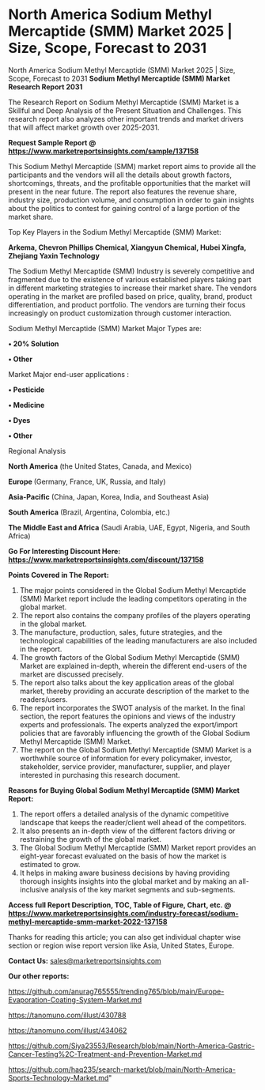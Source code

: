 # North America Sodium Methyl Mercaptide (SMM) Market 2025 | Size, Scope, Forecast to 2031
North America Sodium Methyl Mercaptide (SMM) Market 2025 | Size, Scope, Forecast to 2031
<strong>Sodium Methyl Mercaptide (SMM) Market Research Report 2031</strong>

The Research Report on Sodium Methyl Mercaptide (SMM) Market is a Skillful and Deep Analysis of the Present Situation and Challenges. This research report also analyzes other important trends and market drivers that will affect market growth over 2025-2031.

<strong>Request Sample Report @ <a href=https://www.marketreportsinsights.com/sample/137158>https://www.marketreportsinsights.com/sample/137158</a></strong>

This Sodium Methyl Mercaptide (SMM) market report aims to provide all the participants and the vendors will all the details about growth factors, shortcomings, threats, and the profitable opportunities that the market will present in the near future. The report also features the revenue share, industry size, production volume, and consumption in order to gain insights about the politics to contest for gaining control of a large portion of the market share.

Top Key Players in the Sodium Methyl Mercaptide (SMM) Market:

<strong>Arkema, Chevron Phillips Chemical, Xiangyun Chemical, Hubei Xingfa, Zhejiang Yaxin Technology</strong>

The Sodium Methyl Mercaptide (SMM) Industry is severely competitive and fragmented due to the existence of various established players taking part in different marketing strategies to increase their market share. The vendors operating in the market are profiled based on price, quality, brand, product differentiation, and product portfolio. The vendors are turning their focus increasingly on product customization through customer interaction.

Sodium Methyl Mercaptide (SMM) Market Major Types are:

<strong>• 20% Solution

• Other</strong>

Market Major end-user applications :

<strong>• Pesticide

• Medicine

• Dyes

• Other</strong>

Regional Analysis

</u><strong><b>North America</b></strong> (the United States, Canada, and Mexico)

<strong><b>Europe </b></strong>(Germany, France, UK, Russia, and Italy)

<strong><b>Asia-Pacific</b></strong> (China, Japan, Korea, India, and Southeast Asia)

<strong><b>South America</b></strong> (Brazil, Argentina, Colombia, etc.)

<strong><b>The Middle East and Africa</b></strong> (Saudi Arabia, UAE, Egypt, Nigeria, and South Africa)

<strong>Go For Interesting Discount Here: <a href=https://www.marketreportsinsights.com/discount/137158>https://www.marketreportsinsights.com/discount/137158</a></strong>

<strong>Points Covered in The Report:</strong>
<ol>
  <li>The major points considered in the Global Sodium Methyl Mercaptide (SMM) Market report include the leading competitors operating in the global market.</li>
  <li>The report also contains the company profiles of the players operating in the global market.</li>
  <li>The manufacture, production, sales, future strategies, and the technological capabilities of the leading manufacturers are also included in the report.</li>
  <li>The growth factors of the Global Sodium Methyl Mercaptide (SMM) Market are explained in-depth, wherein the different end-users of the market are discussed precisely.</li>
  <li>The report also talks about the key application areas of the global market, thereby providing an accurate description of the market to the readers/users.</li>
  <li>The report incorporates the SWOT analysis of the market. In the final section, the report features the opinions and views of the industry experts and professionals. The experts analyzed the export/import policies that are favorably influencing the growth of the Global Sodium Methyl Mercaptide (SMM) Market.</li>
  <li>The report on the Global Sodium Methyl Mercaptide (SMM) Market is a worthwhile source of information for every policymaker, investor, stakeholder, service provider, manufacturer, supplier, and player interested in purchasing this research document.</li>
</ol>
<strong>Reasons for Buying Global Sodium Methyl Mercaptide (SMM) Market Report:</strong>

<ol>
  <li>The report offers a detailed analysis of the dynamic competitive landscape that keeps the reader/client well ahead of the competitors.</li>
  <li>It also presents an in-depth view of the different factors driving or restraining the growth of the global market.</li>
  <li>The Global Sodium Methyl Mercaptide (SMM) Market report provides an eight-year forecast evaluated on the basis of how the market is estimated to grow.</li>
  <li>It helps in making aware business decisions by having providing thorough insights insights into the global market and by making an all-inclusive analysis of the key market segments and sub-segments.</li>
</ol>
<strong>Access full Report Description, TOC, Table of Figure, Chart, etc. @ <a href=https://www.marketreportsinsights.com/industry-forecast/sodium-methyl-mercaptide-smm-market-2022-137158>https://www.marketreportsinsights.com/industry-forecast/sodium-methyl-mercaptide-smm-market-2022-137158</a></strong>


Thanks for reading this article; you can also get individual chapter wise section or region wise report version like Asia, United States, Europe.

<strong>Contact Us:</strong>
sales@marketreportsinsights.com

<strong>Our other reports:</strong>

<a href=https://github.com/anurag765555/trending765/blob/main/Europe-Evaporation-Coating-System-Market.md>https://github.com/anurag765555/trending765/blob/main/Europe-Evaporation-Coating-System-Market.md</a>

<a href=https://tanomuno.com/illust/430788>https://tanomuno.com/illust/430788</a>

<a href=https://tanomuno.com/illust/434062>https://tanomuno.com/illust/434062</a>

<a href=https://github.com/Siya23553/Research/blob/main/North-America-Gastric-Cancer-Testing%2C-Treatment-and-Prevention-Market.md>https://github.com/Siya23553/Research/blob/main/North-America-Gastric-Cancer-Testing%2C-Treatment-and-Prevention-Market.md</a>

<a href=https://github.com/haq235/search-market/blob/main/North-America-Sports-Technology-Market.md>https://github.com/haq235/search-market/blob/main/North-America-Sports-Technology-Market.md</a>"
